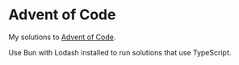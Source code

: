 # Advent of Code

My solutions to [Advent of Code](https://adventofcode.com/).

Use Bun with Lodash installed to run solutions that use TypeScript.
